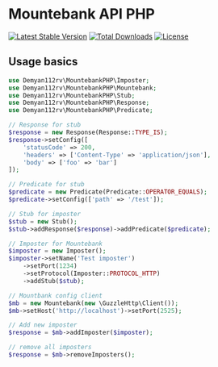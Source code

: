 Mountebank API PHP
============

[![Latest Stable Version](https://poser.pugx.org/demyan112rv/mountebank-api-php/v/stable)](https://packagist.org/packages/demyan112rv/mountebank-api-php)
[![Total Downloads](https://poser.pugx.org/demyan112rv/mountebank-api-php/downloads)](https://packagist.org/packages/demyan112rv/mountebank-api-php)
[![License](https://poser.pugx.org/demyan112rv/mountebank-api-php/license)](https://packagist.org/packages/demyan112rv/mountebank-api-php)

Usage basics
-------------

```php
use Demyan112rv\MountebankPHP\Imposter;
use Demyan112rv\MountebankPHP\Mountebank;
use Demyan112rv\MountebankPHP\Stub;
use Demyan112rv\MountebankPHP\Response;
use Demyan112rv\MountebankPHP\Predicate;

// Response for stub
$response = new Response(Response::TYPE_IS);
$response->setConfig([
    'statusCode' => 200,
    'headers' => ['Content-Type' => 'application/json'],
    'body' => ['foo' => 'bar']
]);

// Predicate for stub
$predicate = new Predicate(Predicate::OPERATOR_EQUALS);
$predicate->setConfig(['path' => '/test']);

// Stub for imposter
$stub = new Stub();
$stub->addResponse($response)->addPredicate($predicate);

// Imposter for Mountebank
$imposter = new Imposter();
$imposter->setName('Test imposter')
    ->setPort(1234)
    ->setProtocol(Imposter::PROTOCOL_HTTP)
    ->addStub($stub);

// Mountbank config client
$mb = new Mountebank(new \GuzzleHttp\Client());
$mb->setHost('http://localhost')->setPort(2525);

// Add new imposter
$response = $mb->addImposter($imposter);

// remove all imposters
$response = $mb->removeImposters();
```
